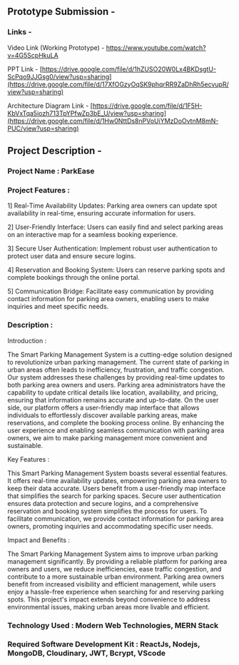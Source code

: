 ## Prototype Submission - 

### Links -

Video Link (Working Prototype) - [https://www.youtube.com/watch?v=4G5ScpHkuLA ](https://youtu.be/AsZ9BGbvABc?si=iYshH0PDwTiKFtDR)

PPT Link - [https://drive.google.com/file/d/1hZUSO20W0Lx4BKDsgtU-ScPqo9JJGsg0/view?usp=sharing](https://drive.google.com/file/d/17XfOGzyOqSK9phqrRR9ZaDhRh5ecvupR/view?usp=sharing)

Architecture Diagram Link - [https://drive.google.com/file/d/1F5H-KbVxTqa5iozh713TpYPfwZp3bE_U/view?usp=sharing](https://drive.google.com/file/d/1Hw0NttDs8nPVoUiYMzDoOvtnM8mN-PUC/view?usp=sharing)


## Project Description - 

### Project Name : ParkEase

### Project Features :

  1] Real-Time Availability Updates: Parking area owners can update spot availability in real-time, ensuring accurate information for users.

  2] User-Friendly Interface: Users can easily find and select parking areas on an interactive map for a seamless booking experience.

  3] Secure User Authentication: Implement robust user authentication to protect user data and ensure secure logins.

  4] Reservation and Booking System: Users can reserve parking spots and complete bookings through the online portal.

  5] Communication Bridge: Facilitate easy communication by providing contact information for parking area owners, enabling users to make inquiries and meet specific needs.

### Description : 

Introduction : 

The Smart Parking Management System is a cutting-edge solution designed to revolutionize urban parking management. The current state of parking in urban areas often leads to inefficiency, frustration, and traffic congestion. Our system addresses these challenges by providing real-time updates to both parking area owners and users. Parking area administrators have the capability to update critical details like location, availability, and pricing, ensuring that information remains accurate and up-to-date. On the user side, our platform offers a user-friendly map interface that allows individuals to effortlessly discover available parking areas, make reservations, and complete the booking process online. By enhancing the user experience and enabling seamless communication with parking area owners, we aim to make parking management more convenient and sustainable.

Key Features :

This Smart Parking Management System boasts several essential features. It offers real-time availability updates, empowering parking area owners to keep their data accurate. Users benefit from a user-friendly map interface that simplifies the search for parking spaces. Secure user authentication ensures data protection and secure logins, and a comprehensive reservation and booking system simplifies the process for users. To facilitate communication, we provide contact information for parking area owners, promoting inquiries and accommodating specific user needs.

Impact and Benefits :

The Smart Parking Management System aims to improve urban parking management significantly. By providing a reliable platform for parking area owners and users, we reduce inefficiencies, ease traffic congestion, and contribute to a more sustainable urban environment. Parking area owners benefit from increased visibility and efficient management, while users enjoy a hassle-free experience when searching for and reserving parking spots. This project's impact extends beyond convenience to address environmental issues, making urban areas more livable and efficient.


### Technology Used : Modern Web Technologies, MERN Stack

### Required Software Development Kit : ReactJs, Nodejs, MongoDB, Cloudinary, JWT, Bcrypt, VScode





